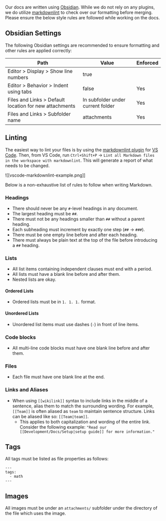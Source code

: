 Our docs are written using [Obsidian](https://obsidian.md/). While we do not rely on any plugins, we do utilize [markdownlint](https://github.com/DavidAnson/markdownlint) to check over our formatting before merging. Please ensure the below style rules are followed while working on the docs.

## Obsidian Settings

The following Obsidian settings are recommended to ensure formatting and other rules are applied correctly:

| Path                                                   | Value                             | Enforced |
| ------------------------------------------------------ | --------------------------------- | -------- |
| Editor > Display > Show line numbers                   | true                              |          |
| Editor > Behavior > Indent using tabs                  | false                             | Yes      |
| Files and Links > Default location for new attachments | In subfolder under current folder | Yes      |
| Files and Links > Subfolder name                       | attachments                       | Yes      |

## Linting

The easiest way to lint your files is by using the [markdownlint plugin](https://marketplace.visualstudio.com/items?itemName=DavidAnson.vscode-markdownlint) for [VS Code](https://code.visualstudio.com/). Then, from VS Code, run `Ctrl+Shift+P` -> `Lint all Markdown files in the workspace with markdownlint`. This will generate a report of what needs to be changed.

![[vscode-markdownlint-example.png]]

Below is a non-exhaustive list of rules to follow when writing Markdown.

### Headings

- There should never be any `#`-level headings in any document.
- The largest heading must be `##`.
- There must not be any headings smaller than `##` without a parent heading.
- Each subheading must increment by exactly one step (`##` -> `###`).
- There must be one empty line before and after each heading.
- There must always be plain text at the top of the file before introducing a `##` heading.

### Lists

- All list items containing independent clauses must end with a period.
- All lists must have a blank line before and after them.
- Nested lists are okay.

#### Ordered Lists

- Ordered lists must be in `1. 1. 1.` format.

#### Unordered Lists

- Unordered list items must use dashes (`-`) in front of line items.

### Code blocks

- All multi-line code blocks must have one blank line before and after them.

### Files

- Each file must have one blank line at the end.

### Links and Aliases

- When using `[[wikilink]]` syntax to include links in the middle of a sentence, alias them to match the surrounding wording. For example, `[[Team]]` is often aliased as `team` to maintain sentence structure. Links can be aliased like so: `[[Team|team]]`.
    - This applies to both capitalization and wording of the entire link. Consider the following example: `"Read our [[Development/Docs/Setup|setup guide]] for more information."`

## Tags

All tags must be listed as file properties as follows:

```
---
tags:
  - math
---
```

## Images

All images must be under an `attachments/` subfolder under the directory of the file which uses the image.
